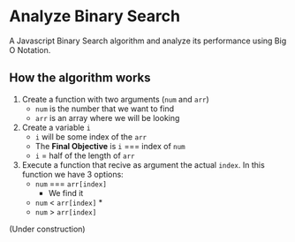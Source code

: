 # Analyze Binary Search
A Javascript Binary Search algorithm and analyze its performance using Big O Notation.

## How the algorithm works
1. Create a function with two arguments (`num` and `arr`)
   * `num` is the number that we want to find
   * `arr` is an array where we will be looking
2. Create a variable `i`
   * `i` will be some index of the `arr`
   * The **Final Objective** is `i` === index of `num`
   * `i` = half of the length of `arr`
3. Execute a function that recive as argument the actual `index`. In this function we have 3 options:
   * `num` === `arr[index]`
      * We find it 
   * `num` < `arr[index]`
      *  
   * `num` > `arr[index]`

(Under construction)